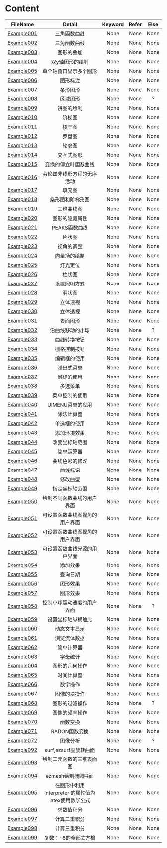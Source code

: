 # Content

FileName | Detail | Keyword | Refer | Else
:-: | :-: | :-: | :-: | :-:
[Example001](https://github.com/ooooooliver/Play_with_MATLAB/blob/master/Example001-099/Example001.m) | 三角函数曲线 | None | None | None
[Example002](https://github.com/ooooooliver/Play_with_MATLAB/blob/master/Example001-099/Example002.m) | 三角函数曲线 | None | None | None
[Example003](https://github.com/ooooooliver/Play_with_MATLAB/blob/master/Example001-099/Example003.m) | 图形的叠加 | None | None | None
[Example004](https://github.com/ooooooliver/Play_with_MATLAB/blob/master/Example001-099/Example004.m) | 双y轴图形的绘制 | None | None | None
[Example005](https://github.com/ooooooliver/Play_with_MATLAB/blob/master/Example001-099/Example005.m) | 单个轴窗口显示多个图形 | None | None | None
[Example006](https://github.com/ooooooliver/Play_with_MATLAB/blob/master/Example001-099/Example006.m) | 图形标注 | None | None | None
[Example007](https://github.com/ooooooliver/Play_with_MATLAB/blob/master/Example001-099/Example007.m) |条形图形 | None | None | None
[Example008](https://github.com/ooooooliver/Play_with_MATLAB/blob/master/Example001-099/Example008.m) | 区域图形 | None | None | ?
[Example009](https://github.com/ooooooliver/Play_with_MATLAB/blob/master/Example001-099/Example009.m) | 饼图的绘制 | None | None | None
[Example010](https://github.com/ooooooliver/Play_with_MATLAB/blob/master/Example001-099/Example010.m) | 阶梯图 | None | None | None
[Example011](https://github.com/ooooooliver/Play_with_MATLAB/blob/master/Example001-099/Example011.m) | 枝干图 | None | None | None
[Example012](https://github.com/ooooooliver/Play_with_MATLAB/blob/master/Example001-099/Example012.m) | 罗盘图 | None | None | None
[Example013](https://github.com/ooooooliver/Play_with_MATLAB/blob/master/Example001-099/Example013.m) | 轮廓图 | None | None | None
[Example014](https://github.com/ooooooliver/Play_with_MATLAB/blob/master/Example001-099/Example014.m) | 交互式图形 | None | None | None
[Example015](https://github.com/ooooooliver/Play_with_MATLAB/blob/master/Example001-099/Example015.m) | 变换的傅立叶函数曲线 | None | None | None
[Example016](https://github.com/ooooooliver/Play_with_MATLAB/blob/master/Example001-099/Example016.m) | 劳伦兹非线形方程的无序活动 | None | None | None
[Example017](https://github.com/ooooooliver/Play_with_MATLAB/blob/master/Example001-099/Example017.m) | 填充图 | None | None | None
[Example018](https://github.com/ooooooliver/Play_with_MATLAB/blob/master/Example001-099/Example018.m) | 条形图和阶梯形图 | None | None | None
[Example019](https://github.com/ooooooliver/Play_with_MATLAB/blob/master/Example001-099/Example019.m) | 三维曲线图 | None | None | None
[Example020](https://github.com/ooooooliver/Play_with_MATLAB/blob/master/Example001-099/Example020.m) | 图形的隐藏属性 | None | None | None
[Example021](https://github.com/ooooooliver/Play_with_MATLAB/blob/master/Example001-099/Example021.m) | PEAKS函数曲线 | None | None | None
[Example022](https://github.com/ooooooliver/Play_with_MATLAB/blob/master/Example001-099/Example022.m) | 片状图 | None | None | None
[Example023](https://github.com/ooooooliver/Play_with_MATLAB/blob/master/Example001-099/Example023.m) | 视角的调整 | None | None | None
[Example024](https://github.com/ooooooliver/Play_with_MATLAB/blob/master/Example001-099/Example024.m) | 向量场的绘制 | None | None | None
[Example025](https://github.com/ooooooliver/Play_with_MATLAB/blob/master/Example001-099/Example025.m) | 灯光定位 | None | None | None
[Example026](https://github.com/ooooooliver/Play_with_MATLAB/blob/master/Example001-099/Example026.m) | 柱状图 | None | None | None
[Example027](https://github.com/ooooooliver/Play_with_MATLAB/blob/master/Example001-099/Example027.m) | 设置照明方式 | None | None | None
[Example028](https://github.com/ooooooliver/Play_with_MATLAB/blob/master/Example001-099/Example028.m) | 羽状图 | None | None | None
[Example029](https://github.com/ooooooliver/Play_with_MATLAB/blob/master/Example001-099/Example029.m) | 立体透视 | None | None | None
[Example030](https://github.com/ooooooliver/Play_with_MATLAB/blob/master/Example001-099/Example030.m) | 立体透视 | None | None | None
[Example031](https://github.com/ooooooliver/Play_with_MATLAB/blob/master/Example001-099/Example031.m) | 表面图形 | None | None | None
[Example032](https://github.com/ooooooliver/Play_with_MATLAB/blob/master/Example001-099/Example032.m) | 沿曲线移动的小球 | None | None | ?
[Example033](https://github.com/ooooooliver/Play_with_MATLAB/blob/master/Example001-099/Example033.m) | 曲线转换按钮 | None | None | None
[Example034](https://github.com/ooooooliver/Play_with_MATLAB/blob/master/Example001-099/Example034.m) | 栅格控制按钮 | None | None | None
[Example035](https://github.com/ooooooliver/Play_with_MATLAB/blob/master/Example001-099/Example035.m) | 编辑框的使用 | None | None | None
[Example036](https://github.com/ooooooliver/Play_with_MATLAB/blob/master/Example001-099/Example036.m) | 弹出式菜单 | None | None | None
[Example037](https://github.com/ooooooliver/Play_with_MATLAB/blob/master/Example001-099/Example037.m) | 滑标的使用 | None | None | None
[Example038](https://github.com/ooooooliver/Play_with_MATLAB/blob/master/Example001-099/Example038.m) | 多选菜单 | None | None | None
[Example039](https://github.com/ooooooliver/Play_with_MATLAB/blob/master/Example001-099/Example039.m) | 菜单控制的使用 | None | None | None
[Example040](https://github.com/ooooooliver/Play_with_MATLAB/blob/master/Example001-099/Example040.m) | UIMENU菜单的应用 | None | None | None
[Example041](https://github.com/ooooooliver/Play_with_MATLAB/blob/master/Example001-099/Example041.m) | 除法计算器 | None | None | None
[Example042](https://github.com/ooooooliver/Play_with_MATLAB/blob/master/Example001-099/Example042.m) | 单选框的使用 | None | None | None
[Example043](https://github.com/ooooooliver/Play_with_MATLAB/blob/master/Example001-099/Example043.m) | 添加环境效果 | None | None | None
[Example044](https://github.com/ooooooliver/Play_with_MATLAB/blob/master/Example001-099/Example044.m) | 改变坐标轴范围 | None | None | None
[Example045](https://github.com/ooooooliver/Play_with_MATLAB/blob/master/Example001-099/Example045.m) | 简单运算器 | None | None | None
[Example046](https://github.com/ooooooliver/Play_with_MATLAB/blob/master/Example001-099/Example046.m) | 曲线色彩的修改 | None | None | None
[Example047](https://github.com/ooooooliver/Play_with_MATLAB/blob/master/Example001-099/Example047.m) | 曲线标记 | None | None | None
[Example048](https://github.com/ooooooliver/Play_with_MATLAB/blob/master/Example001-099/Example048.m) | 修改曲型 | None | None | None
[Example049](https://github.com/ooooooliver/Play_with_MATLAB/blob/master/Example001-099/Example049.m) | 指定坐标轴范围 | None | None | None
[Example050](https://github.com/ooooooliver/Play_with_MATLAB/blob/master/Example001-099/Example050.m) | 绘制不同函数曲线的用户界面 | None | None | None
[Example051](https://github.com/ooooooliver/Play_with_MATLAB/blob/master/Example001-099/Example051.m) | 可设置函数曲线图视角的用户界面 | None | None | None
[Example052](https://github.com/ooooooliver/Play_with_MATLAB/blob/master/Example001-099/Example052.m) | 可设置函数曲线图视角的用户界面 | None | None | None
[Example053](https://github.com/ooooooliver/Play_with_MATLAB/blob/master/Example001-099/Example053.m) | 可设置函数曲线光源的用户界面 | None | None | None
[Example054](https://github.com/ooooooliver/Play_with_MATLAB/blob/master/Example001-099/Example054.m) | 添加效果 | None | None | None
[Example055](https://github.com/ooooooliver/Play_with_MATLAB/blob/master/Example001-099/Example055.m) | 查询日期 | None | None | None
[Example056](https://github.com/ooooooliver/Play_with_MATLAB/blob/master/Example001-099/Example056.m) | 图形效果 | None | None | None
[Example057](https://github.com/ooooooliver/Play_with_MATLAB/blob/master/Example001-099/Example057.m) | 图形效果 | None | None | None
[Example058](https://github.com/ooooooliver/Play_with_MATLAB/blob/master/Example001-099/Example058.m) | 控制小球运动速度的用户界面 | None | None | ?
[Example059](https://github.com/ooooooliver/Play_with_MATLAB/blob/master/Example001-099/Example059.m) | 设置坐标轴纵横轴比 | None | None | None
[Example060](https://github.com/ooooooliver/Play_with_MATLAB/blob/master/Example001-099/Example060.m) | 动态文本显示 | None | None | None
[Example061](https://github.com/ooooooliver/Play_with_MATLAB/blob/master/Example001-099/Example061.m) | 浏览流体数据 | None | None | None
[Example062](https://github.com/ooooooliver/Play_with_MATLAB/blob/master/Example001-099/Example062.m) | 简单计算器 | None | None | None
[Example063](https://github.com/ooooooliver/Play_with_MATLAB/blob/master/Example001-099/Example063.m) | 字母统计 | None | None | None
[Example064](https://github.com/ooooooliver/Play_with_MATLAB/blob/master/Example001-099/Example064.m) | 图形的几何操作 | None | None | None
[Example065](https://github.com/ooooooliver/Play_with_MATLAB/blob/master/Example001-099/Example065.m) | 时间计算器 | None | None | None
[Example066](https://github.com/ooooooliver/Play_with_MATLAB/blob/master/Example001-099/Example066.m) | 数字操作 | None | None | None
[Example067](https://github.com/ooooooliver/Play_with_MATLAB/blob/master/Example001-099/Example067.m) | 图像的块操作 | None | None | None
[Example068](https://github.com/ooooooliver/Play_with_MATLAB/blob/master/Example001-099/Example068.m) | 图形的过滤操作 | None | None | ?
[Example069](https://github.com/ooooooliver/Play_with_MATLAB/blob/master/Example001-099/Example069.m) | 图像的频率操作 | None | None | None
[Example070](https://github.com/ooooooliver/Play_with_MATLAB/blob/master/Example001-099/Example070.m) | 函数变换 | None | None | None
[Example071](https://github.com/ooooooliver/Play_with_MATLAB/blob/master/Example001-099/Example071.m) | RADON函数变换 | None | None | None
[Example072](https://github.com/ooooooliver/Play_with_MATLAB/blob/master/Example001-099/Example072.m) | 图像分析 | None | None | ?
[Example092](https://github.com/ooooooliver/Play_with_MATLAB/blob/master/Example001-099/Example092.m) | surf,ezsurf画旋转曲面 | None | None | None
[Example093](https://github.com/ooooooliver/Play_with_MATLAB/blob/master/Example001-099/Example093.m) | 绘制二元函数的三维表面图 | None | None | None
[Example094](https://github.com/ooooooliver/Play_with_MATLAB/blob/master/Example001-099/Example094.m) | ezmesh绘制椭圆柱面 | None | None | None
[Example095](https://github.com/ooooooliver/Play_with_MATLAB/blob/master/Example001-099/Example095.m) | 在图形中利用 Interpreter 的属性值为 latex使用数学公式 | None | None | None
[Example096](https://github.com/ooooooliver/Play_with_MATLAB/blob/master/Example001-099/Example096.m) | 求数值积分 | None | None | None
[Example097](https://github.com/ooooooliver/Play_with_MATLAB/blob/master/Example001-099/Example097.m) | 计算二重积分 | None | None | None
[Example098](https://github.com/ooooooliver/Play_with_MATLAB/blob/master/Example001-099/Example098.m) | 计算三重积分 | None | None | None
[Example099](https://github.com/ooooooliver/Play_with_MATLAB/blob/master/Example001-099/Example099.m) | 复数：-8的全部立方根 | None | None | None
